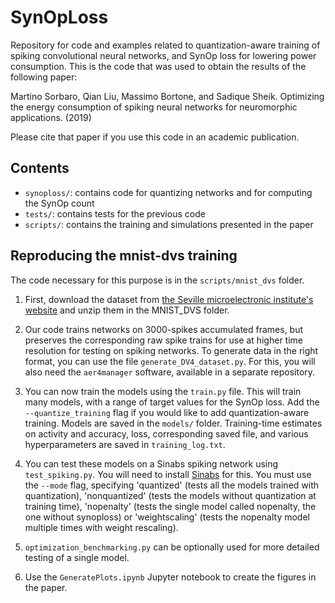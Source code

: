 # SynOpLoss

Repository for code and examples related to quantization-aware training of spiking convolutional neural networks,
and SynOp loss for lowering power consumption. This is the code that was used to obtain the results of the following paper:

Martino Sorbaro, Qian Liu, Massimo Bortone, and Sadique Sheik.
Optimizing the energy consumption of spiking neural networks for neuromorphic applications. (2019)

Please cite that paper if you use this code in an academic publication.

## Contents

- `synoploss/`: contains code for quantizing networks and for computing the SynOp count
- `tests/`: contains tests for the previous code
- `scripts/`: contains the training and simulations presented in the paper

## Reproducing the mnist-dvs training

The code necessary for this purpose is in the `scripts/mnist_dvs` folder.

1. First, download the dataset from [the Seville microelectronic institute's website](http://www2.imse-cnm.csic.es/caviar/MNISTDVS.html)
and unzip them in the MNIST_DVS folder.

2. Our code trains networks on 3000-spikes accumulated frames, but preserves the corresponding raw spike trains for use at higher time 
resolution for testing on spiking networks. To generate data in the right format, you can use the file `generate_DV4_dataset.py`.
For this, you will also need the `aer4manager` software, available in a separate repository.

3. You can now train the models using the `train.py` file. This will train many models, with a range of target values for the SynOp loss.
Add the `--quantize_training` flag if you would like to add quantization-aware training. Models are saved in the `models/` folder.
Training-time estimates on activity and accuracy, loss, corresponding saved file, and various hyperparameters are saved in `training_log.txt`.

4. You can test these models on a Sinabs spiking network using `test_spiking.py`. You will need to install [Sinabs](gitlab.com/aiCTX/sinabs) for this. You must use the `--mode` flag, specifying 'quantized' (tests all the models trained with quantization), 'nonquantized' (tests the models without quantization at training time), 'nopenalty' (tests the single model called nopenalty, the one without synoploss) or 'weightscaling' (tests the nopenalty model multiple times with weight rescaling).

5. `optimization_benchmarking.py` can be optionally used for more detailed testing of a single model.

6. Use the `GeneratePlots.ipynb` Jupyter notebook to create the figures in the paper.
